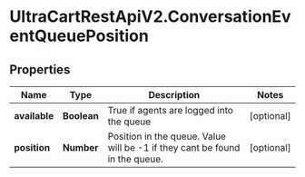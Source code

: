 # UltraCartRestApiV2.ConversationEventQueuePosition

## Properties

Name | Type | Description | Notes
------------ | ------------- | ------------- | -------------
**available** | **Boolean** | True if agents are logged into the queue | [optional] 
**position** | **Number** | Position in the queue.  Value will be -1 if they cant be found in the queue. | [optional] 


